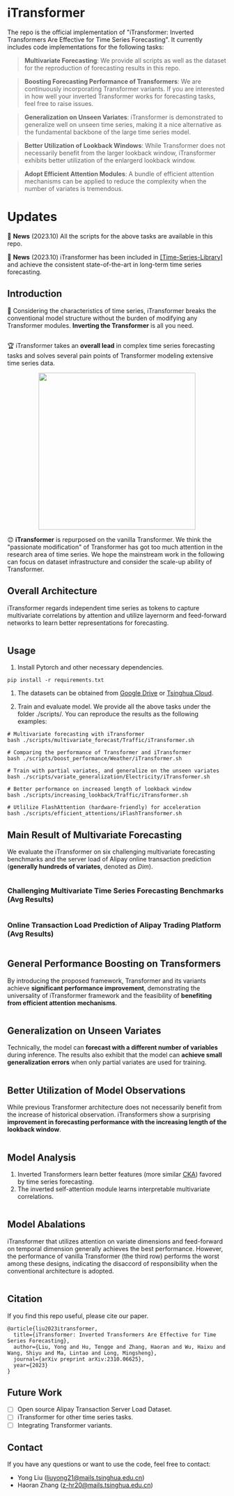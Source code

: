 # iTransformer

The repo is the official implementation of "iTransformer: Inverted Transformers Are Effective for Time Series Forecasting". It currently includes code implementations for the following tasks:

> **Multivariate Forecasting**: We provide all scripts as well as the dataset for the reproduction of forecasting results in this repo.

> **Boosting Forecasting Performance of Transformers**: We are continuously incorporating Transformer variants. If you are interested in how well your inverted Transformer works for forecasting tasks, feel free to raise issues.

> **Generalization on Unseen Variates**: iTransformer is demonstrated to generalize well on unseen time series, making it a nice alternative as the fundamental backbone of the large time series model.

> **Better Utilization of Lookback Windows**: While Transformer does not necessarily benefit from the larger lookback window, iTransformer exhibits better utilization of the enlargerd lookback window.

> **Adopt Efficient Attention Modules**: A bundle of efficient attention mechanisms can be applied to reduce the complexity when the number of variates is tremendous.
 
# Updates

:triangular_flag_on_post: **News** (2023.10) All the scripts for the above tasks are available in this repo.

:triangular_flag_on_post: **News** (2023.10) iTransformer has been included in [[Time-Series-Library]](https://github.com/thuml/Time-Series-Library) and achieve the consistent state-of-the-art in long-term time series forecasting.


## Introduction

🌟 Considering the characteristics of time series, iTransformer breaks the conventional model structure without the burden of modifying any Transformer modules. **Inverting the Transformer**  is all you need.

<p align="center">
<img src="./figures/motivation.png"  alt="" align=center />
</p>

🏆 iTransformer takes an **overall lead** in complex time series forecasting tasks and solves several pain points of Transformer modeling extensive time series data.

<p align="center">
<img src="./figures/radar.png" height = "360" alt="" align=center />
</p>

😊 **iTransformer** is repurposed on the vanilla Transformer. We think the "passionate modification" of Transformer has got too much attention in the research area of time series. We hope the mainstream work in the following can focus on dataset infrastructure and consider the scale-up ability of Transformer.



## Overall Architecture

iTransformer regards independent time series as tokens to capture multivariate correlations by attention and utilize layernorm and feed-forward networks to learn better representations for forecasting.

<p align="center">
<img src="./figures/architecture.png" alt="" align=center />
</p>

## Usage 

1. Install Pytorch and other necessary dependencies.

```
pip install -r requirements.txt
```

1. The datasets can be obtained from [Google Drive](https://drive.google.com/file/d/1l51QsKvQPcqILT3DwfjCgx8Dsg2rpjot/view?usp=drive_link) or [Tsinghua Cloud](https://cloud.tsinghua.edu.cn/f/2ea5ca3d621e4e5ba36a/).

2. Train and evaluate model. We provide all the above tasks under the folder ./scripts/. You can reproduce the results as the following examples:

```
# Multivariate forecasting with iTransformer
bash ./scripts/multivariate_forecast/Traffic/iTransformer.sh

# Comparing the performance of Transformer and iTransformer
bash ./scripts/boost_performance/Weather/iTransformer.sh

# Train with partial variates, and generalize on the unseen variates
bash ./scripts/variate_generalization/Electricity/iTransformer.sh

# Better performance on increased length of lookback window
bash ./scripts/increasing_lookback/Traffic/iTransformer.sh

# Utlilize FlashAttention (hardware-friendly) for acceleration
bash ./scripts/efficient_attentions/iFlashTransformer.sh
```

## Main Result of Multivariate Forecasting
We evaluate the iTransformer on six challenging multivariate forecasting benchmarks and the server load of Alipay online transaction prediction (**generally hundreds of variates**, denoted as *Dim*).

<p align="center">
<img src="./figures/datasets.png" alt="" align=center />
</p>

### Challenging Multivariate Time Series Forecasting Benchmarks (Avg Results)

<p align="center">
<img src="./figures/main_results.png" alt="" align=center />
</p>

### Online Transaction Load Prediction of Alipay Trading Platform (Avg Results) 

<p align="center">
<img src="./figures/main_results_alipay.png" alt="" align=center />
</p>

## General Performance Boosting on Transformers

By introducing the proposed framework, Transformer and its variants achieve **significant performance improvement**, demonstrating the universality of iTransformer framework and the feasibility of **benefiting from efficient attention mechanisms**.

<p align="center">
<img src="./figures/boosting.png" alt="" align=center />
</p>

## Generalization on Unseen Variates

Technically, the model can **forecast with a different number of variables** during inference. The results also exhibit that the model can **achieve small generalization errors** when only partial variates are used for training.

<p align="center">
<img src="./figures/generability.png" alt="" align=center />
</p>

## Better Utilization of Model Observations
While previous Transformer architecture does not necessarily benefit from the increase of historical observation. iTransformers show a surprising **improvement in forecasting performance with the increasing length of the lookback window**.

<p align="center">
<img src="./figures/increase_lookback.png" alt="" align=center />
</p>

## Model Analysis
1. Inverted Transformers learn better features (more similar [CKA](https://github.com/jayroxis/CKA-similarity)) favored by time series forecasting.
2. The inverted self-attention module learns interpretable multivariate correlations.

<p align="center">
<img src="./figures/analysis.png" alt="" align=center />
</p>

## Model Abalations

iTransformer that utilizes attention on variate dimensions and feed-forward on temporal dimension generally achieves the best performance. However, the performance of vanilla Transformer (the third row) performs the worst among these designs, indicating the disaccord of responsibility when the conventional architecture is adopted.

<p align="center">
<img src="./figures/ablations.png" alt="" align=center />
</p>

## Citation

If you find this repo useful, please cite our paper. 

```
@article{liu2023itransformer,
  title={iTransformer: Inverted Transformers Are Effective for Time Series Forecasting},
  author={Liu, Yong and Hu, Tengge and Zhang, Haoran and Wu, Haixu and Wang, Shiyu and Ma, Lintao and Long, Mingsheng},
  journal={arXiv preprint arXiv:2310.06625},
  year={2023}
}
```

## Future Work
- [ ] Open source Alipay Transaction Server Load Dataset.
- [ ] iTransformer for other time series tasks.
- [ ] Integrating Transformer variants.

## Contact

If you have any questions or want to use the code, feel free to contact:
* Yong Liu (liuyong21@mails.tsinghua.edu.cn)
* Haoran Zhang (z-hr20@mails.tsinghua.edu.cn)